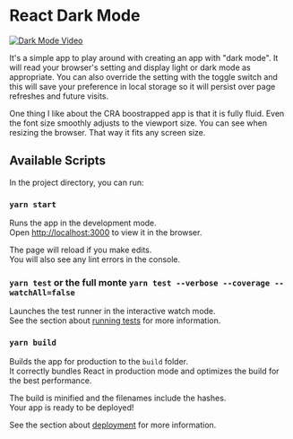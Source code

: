 # React Dark Mode

[![Dark Mode Video](https://i.ibb.co/XJYLM60/https-i-ytimg-com-vi-a-AHzf9zs-Ayc-maxresdefault.jpg)](https://youtu.be/aAHzf9zsAyc "Dark Mode Video")

It's a simple app to play around with creating an app with "dark mode".  It will read your browser's setting and display light or dark mode as appropriate.  You can also override the setting with the toggle switch and this will save your preference in local storage so it will persist over page refreshes and future visits.  

One thing I like about the CRA boostrapped app is that it is fully fluid. Even the font size smoothly adjusts to the viewport size.  You can see when resizing the browser.  That way it fits any screen size.  

## Available Scripts

In the project directory, you can run:

### `yarn start`

Runs the app in the development mode.<br />
Open [http://localhost:3000](http://localhost:3000) to view it in the browser.

The page will reload if you make edits.<br />
You will also see any lint errors in the console.

### `yarn test` or the full monte `yarn test --verbose --coverage --watchAll=false`

Launches the test runner in the interactive watch mode.<br />
See the section about [running tests](https://facebook.github.io/create-react-app/docs/running-tests) for more information.

### `yarn build`

Builds the app for production to the `build` folder.<br />
It correctly bundles React in production mode and optimizes the build for the best performance.

The build is minified and the filenames include the hashes.<br />
Your app is ready to be deployed!

See the section about [deployment](https://facebook.github.io/create-react-app/docs/deployment) for more information.